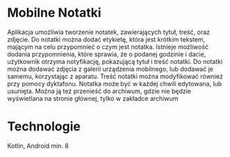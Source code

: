 # Mobilne Notatki

Aplikacja umożliwia tworzenie notatek, zawierających tytuł, treść, oraz zdjęcie. Do notatki można dodać etykietę, która jest krótkim tekstem, mającym na celu przypomnieć o czym jest notatka. Istnieje możliwość dodania przypomnienia, które sprawia, że o podanej godzinie i dacie, użytkownik otrzyma notyfikację, pokazującą tytuł i treść notatki. Do notatki można dodawać zdjęcia z galerii urządzenia mobilnego, lub dodawać je samemu, korzystając z aparatu. Treść notatki można modyfikować również przy pomocy dyktafonu. Notatka może być w każdej chwili edytowana, lub usunięta. Można ją też przenieść do archiwum, gdzie nie będzie wyświetlana na stronie głównej, tylko w zakładce archiwum

# Technologie
Kotlin, Android min. 8
